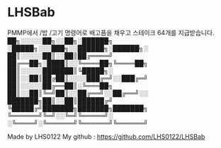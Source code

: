 # LHSBab
PMMP에서 /밥 /고기 명령어로 배고픔을 채우고 스테이크 64개를 지급받습니다.
██╗░░░░░██╗░░██╗░██████╗ ░█████╗░░░███╗░░██████╗░██████╗░
██║░░░░░██║░░██║██╔════╝ ██╔══██╗░████║░░╚════██╗╚════██╗
██║░░░░░███████║╚█████╗░ ██║░░██║██╔██║░░░░███╔═╝░░███╔═╝
██║░░░░░██╔══██║░╚═══██╗ ██║░░██║╚═╝██║░░██╔══╝░░██╔══╝░░
███████╗██║░░██║██████╔╝ ╚█████╔╝███████╗███████╗███████╗
╚══════╝╚═╝░░╚═╝╚═════╝░ ░╚════╝░╚══════╝╚══════╝╚══════╝

Made by LHS0122
My github : https://github.com/LHS0122/LHSBab
